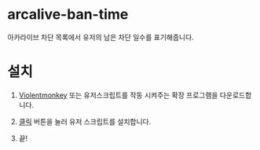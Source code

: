# arcalive-ban-time

아카라이브 차단 목록에서 유저의 남은 차단 일수를 표기해줍니다.

# 설치

1. [Violentmonkey](https://violentmonkey.github.io/get-it/) 또는 유저스크립트를 작동 시켜주는 확장 프로그램을 다운로드합니다.

2. [클릭](https://raw.githubusercontent.com/green1052/arcalive-ban-time/master/arcalive-ban-time.user.js) 버튼을 눌러 유저 스크립트를 설치합니다.

3. 끝!
